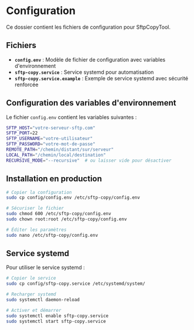 # Configuration

Ce dossier contient les fichiers de configuration pour SftpCopyTool.

## Fichiers

- **`config.env`** : Modèle de fichier de configuration avec variables d'environnement
- **`sftp-copy.service`** : Service systemd pour automatisation
- **`sftp-copy.service.example`** : Exemple de service systemd avec sécurité renforcée

## Configuration des variables d'environnement

Le fichier `config.env` contient les variables suivantes :

```bash
SFTP_HOST="votre-serveur-sftp.com"
SFTP_PORT=22
SFTP_USERNAME="votre-utilisateur"
SFTP_PASSWORD="votre-mot-de-passe"
REMOTE_PATH="/chemin/distant/sur/serveur"
LOCAL_PATH="/chemin/local/destination"
RECURSIVE_MODE="--recursive"  # ou laisser vide pour désactiver
```

## Installation en production

```bash
# Copier la configuration
sudo cp config/config.env /etc/sftp-copy/config.env

# Sécuriser le fichier
sudo chmod 600 /etc/sftp-copy/config.env
sudo chown root:root /etc/sftp-copy/config.env

# Éditer les paramètres
sudo nano /etc/sftp-copy/config.env
```

## Service systemd

Pour utiliser le service systemd :

```bash
# Copier le service
sudo cp config/sftp-copy.service /etc/systemd/system/

# Recharger systemd
sudo systemctl daemon-reload

# Activer et démarrer
sudo systemctl enable sftp-copy.service
sudo systemctl start sftp-copy.service
```
